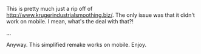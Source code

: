 This is pretty much just a rip off of http://www.krugerindustrialsmoothing.biz/. The only issue was that it didn't work on mobile. I mean, what's the deal with that?!

...

Anyway. This simplified remake works on mobile. Enjoy.